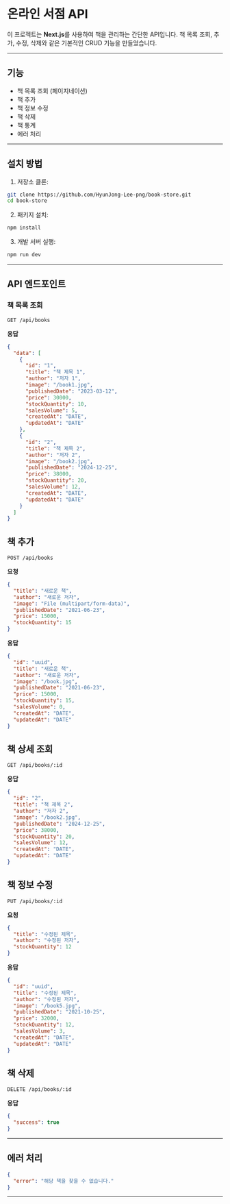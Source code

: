 # 온라인 서점 API

이 프로젝트는 **Next.js**를 사용하여 책을 관리하는 간단한 API입니다.
책 목록 조회, 추가, 수정, 삭제와 같은 기본적인 CRUD 기능을 만들었습니다.

---

## 기능

- 책 목록 조회 (페이지네이션)
- 책 추가
- 책 정보 수정
- 책 삭제
- 책 통계
- 에러 처리

---

## 설치 방법

1. 저장소 클론:

```bash
git clone https://github.com/HyunJong-Lee-png/book-store.git
cd book-store
```

2. 패키지 설치:

```bash
npm install
```

3. 개발 서버 실행:

```bash
npm run dev
```

---

## API 엔드포인트

### 책 목록 조회

```http
GET /api/books
```

**응답**

```json
{
  "data": [
    {
      "id": "1",
      "title": "책 제목 1",
      "author": "저자 1",
      "image": "/book1.jpg",
      "publishedDate": "2023-03-12",
      "price": 30000,
      "stockQuantity": 10,
      "salesVolume": 5,
      "createdAt": "DATE",
      "updatedAt": "DATE"
    },
    {
      "id": "2",
      "title": "책 제목 2",
      "author": "저자 2",
      "image": "/book2.jpg",
      "publishedDate": "2024-12-25",
      "price": 38000,
      "stockQuantity": 20,
      "salesVolume": 12,
      "createdAt": "DATE",
      "updatedAt": "DATE"
    }
  ]
}
```

## 책 추가

```http
POST /api/books
```

**요청**

```json
{
  "title": "새로운 책",
  "author": "새로운 저자",
  "image": "File (multipart/form-data)",
  "publishedDate": "2021-06-23",
  "price": 15000,
  "stockQuantity": 15
}
```

**응답**

```json
{
  "id": "uuid",
  "title": "새로운 책",
  "author": "새로운 저자",
  "image": "/book.jpg",
  "publishedDate": "2021-06-23",
  "price": 15000,
  "stockQuantity": 15,
  "salesVolume": 0,
  "createdAt": "DATE",
  "updatedAt": "DATE"
}
```

## 책 상세 조회

```http
GET /api/books/:id
```

**응답**

```json
{
  "id": "2",
  "title": "책 제목 2",
  "author": "저자 2",
  "image": "/book2.jpg",
  "publishedDate": "2024-12-25",
  "price": 38000,
  "stockQuantity": 20,
  "salesVolume": 12,
  "createdAt": "DATE",
  "updatedAt": "DATE"
}
```

## 책 정보 수정

```http
PUT /api/books/:id
```

**요청**

```json
{
  "title": "수정된 제목",
  "author": "수정된 저자",
  "stockQuantity": 12
}
```

**응답**

```json
{
  "id": "uuid",
  "title": "수정된 제목",
  "author": "수정된 저자",
  "image": "/book5.jpg",
  "publishedDate": "2021-10-25",
  "price": 32000,
  "stockQuantity": 12,
  "salesVolume": 3,
  "createdAt": "DATE",
  "updatedAt": "DATE"
}
```

## 책 삭제

```http
DELETE /api/books/:id
```

**응답**

```json
{
  "success": true
}
```

---

## 에러 처리

```json
{
  "error": "해당 책을 찾을 수 없습니다."
}
```

---

